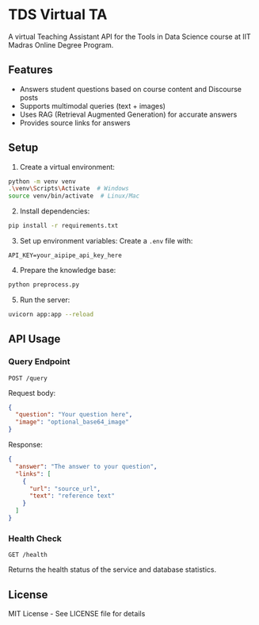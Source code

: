 # TDS Virtual TA

A virtual Teaching Assistant API for the Tools in Data Science course at IIT Madras Online Degree Program.

## Features

- Answers student questions based on course content and Discourse posts
- Supports multimodal queries (text + images)
- Uses RAG (Retrieval Augmented Generation) for accurate answers
- Provides source links for answers

## Setup

1. Create a virtual environment:
```bash
python -m venv venv
.\venv\Scripts\Activate  # Windows
source venv/bin/activate  # Linux/Mac
```

2. Install dependencies:
```bash
pip install -r requirements.txt
```

3. Set up environment variables:
Create a `.env` file with:
```
API_KEY=your_aipipe_api_key_here
```

4. Prepare the knowledge base:
```bash
python preprocess.py
```

5. Run the server:
```bash
uvicorn app:app --reload
```

## API Usage

### Query Endpoint

`POST /query`

Request body:
```json
{
  "question": "Your question here",
  "image": "optional_base64_image"
}
```

Response:
```json
{
  "answer": "The answer to your question",
  "links": [
    {
      "url": "source_url",
      "text": "reference text"
    }
  ]
}
```

### Health Check

`GET /health`



Returns the health status of the service and database statistics.

## License

MIT License - See LICENSE file for details
